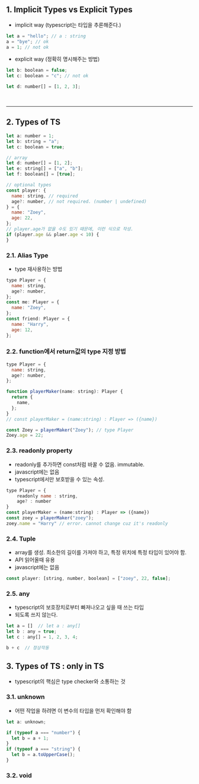 ## **1. Implicit Types vs Explicit Types**

- implicit way (typescript는 타입을 추론해준다.)

```javascript
let a = "hello"; // a : string
a = "bye"; // ok
a = 1; // not ok
```

- explicit way (정확히 명시해주는 방법)

```javascript
let b: boolean = false;
let c: boolean = "c"; // not ok

let d: number[] = [1, 2, 3];
```

<br />

---

## **2. Types of TS**

```javascript
let a: number = 1;
let b: string = "a";
let c: boolean = true;

// array
let d: number[] = [1, 2];
let e: string[] = ["a", "b"];
let f: boolean[] = [true];

// optional types
const player: {
  name: string, // required
  age?: number, // not required. (number | undefined)
} = {
  name: "Zoey",
  age: 22,
};
// player.age가 없을 수도 있기 때문에, 이런 식으로 작성.
if (player.age && plaer.age < 10) {
}
```

### 2.1. Alias Type

- type 재사용하는 방법

```javascript
type Player = {
  name: string,
  age?: number,
};
const me: Player = {
  name: "Zoey",
};
const friend: Player = {
  name: "Harry",
  age: 12,
};
```

### 2.2. function에서 return값의 type 지정 방법

```javascript
type Player = {
  name: string,
  age?: number,
};

function playerMaker(name: string): Player {
  return {
    name,
  };
}
// const playerMaker = (name:string) : Player => ({name})

const Zoey = playerMaker("Zoey"); // type Player
Zoey.age = 22;
```

### 2.3. readonly property

- readonly를 추가하면 const처럼 바꿀 수 없음. immutable.
- javascript에는 없음
- typescript에서만 보호받을 수 있는 속성.

```javascript
type Player = {
    readonly name : string,
    age? : number
}
const playerMaker = (name:string) : Player => ({name})
const zoey = playerMaker("zoey");
zoey.name = "Harry" // error. cannot change cuz it's readonly

```

### 2.4. Tuple

- array를 생성. 최소한의 길이를 가져야 하고, 특정 위치에 특정 타입이 있어야 함.
- API 읽어올때 유용
- javascript에는 없음

```javascript
const player: [string, number, boolean] = ["zoey", 22, false];
```

### 2.5. any

- typescript의 보호장치로부터 빠져나오고 싶을 때 쓰는 타입
- 되도록 쓰지 않는다.

```javascript
let a = []  // let a : any[]
let b : any = true;
let c : any[] = 1, 2, 3, 4;

b + c  // 정상작동
```

## **3. Types of TS : only in TS**

- typescript의 핵심은 type checker와 소통하는 것

### 3.1. unknown

- 어떤 작업을 하려면 이 변수의 타입을 먼저 확인해야 함

```javascript
let a: unknown;

if (typeof a === "number") {
  let b = a + 1;
}
if (typeof a === "string") {
  let b = a.toUpperCase();
}
```

### 3.2. void
